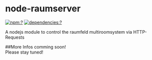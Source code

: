 # node-raumserver
[![npm:?](https://img.shields.io/npm/v/node-raumserver.svg?style=flat-square)](https://www.npmjs.com/packages/node-raumserver)
[![dependencies:?](https://img.shields.io/npm/dm/node-raumserver.svg?style=flat-square)](https://www.npmjs.com/packages/node-raumserver)  

A nodejs module to control the raumfeld multiroomsystem via HTTP-Requests  

##More Infos comming soon!  
Please stay tuned!
